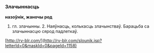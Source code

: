 ### Злачыннасць
**назоўнік, жаночы род**

1. гл. злачынны. 2. Наяўнасць, колькасць злачынстваў. Барацьба са злачыннасцю сярод падлеткаў.

<a rel="author">[http://rv-blr.com/](http://rv-blr.com/slounik.jsp?letterId=0&maskId=0&pageId=1158)</a>

